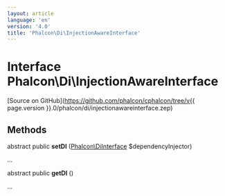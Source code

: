 ```yaml
---
layout: article
language: 'en'
version: '4.0'
title: 'Phalcon\Di\InjectionAwareInterface'
---
```

# Interface **Phalcon\Di\InjectionAwareInterface**

[Source on GitHub](https://github.com/phalcon/cphalcon/tree/v{{ page.version }}.0/phalcon/di/injectionawareinterface.zep)

## Methods
abstract public  **setDI** ([Phalcon\DiInterface](Phalcon_DiInterface) $dependencyInjector)

...


abstract public  **getDI** ()

...


